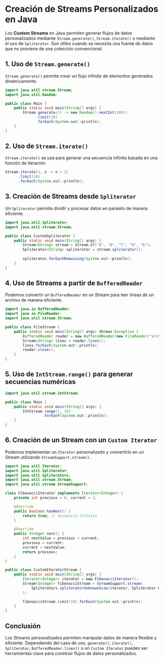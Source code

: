 # Creación de Streams Personalizados en Java

Los **Custom Streams** en Java permiten generar flujos de datos personalizados mediante `Stream.generate()`, `Stream.iterate()` o mediante el uso de `Spliterator`. Son útiles cuando se necesita una fuente de datos que no proviene de una colección convencional.

## 1. Uso de `Stream.generate()`
`Stream.generate()` permite crear un flujo infinito de elementos generados dinámicamente.

```java
import java.util.stream.Stream;
import java.util.Random;

public class Main {
    public static void main(String[] args) {
        Stream.generate(() -> new Random().nextInt(100))
              .limit(10)
              .forEach(System.out::println);
    }
}
```

## 2. Uso de `Stream.iterate()`
`Stream.iterate()` se usa para generar una secuencia infinita basada en una función de iteración.

```java
Stream.iterate(1, n -> n + 2)
      .limit(10)
      .forEach(System.out::println);
```

## 3. Creación de Streams desde `Spliterator`
Un `Spliterator` permite dividir y procesar datos en paralelo de manera eficiente.

```java
import java.util.Spliterator;
import java.util.stream.Stream;

public class CustomSpliterator {
    public static void main(String[] args) {
        Stream<String> stream = Stream.of("A", "B", "C", "D", "E");
        Spliterator<String> spliterator = stream.spliterator();
        
        spliterator.forEachRemaining(System.out::println);
    }
}
```

## 4. Uso de Streams a partir de `BufferedReader`
Podemos convertir un `BufferedReader` en un Stream para leer líneas de un archivo de manera eficiente.

```java
import java.io.BufferedReader;
import java.io.FileReader;
import java.util.stream.Stream;

public class FileStream {
    public static void main(String[] args) throws Exception {
        BufferedReader reader = new BufferedReader(new FileReader("archivo.txt"));
        Stream<String> lines = reader.lines();
        lines.forEach(System.out::println);
        reader.close();
    }
}
```

## 5. Uso de `IntStream.range()` para generar secuencias numéricas

```java
import java.util.stream.IntStream;

public class Main {
    public static void main(String[] args) {
        IntStream.range(1, 10)
                 .forEach(System.out::println);
    }
}
```

## 6. Creación de un Stream con un `Custom Iterator`
Podemos implementar un `Iterator` personalizado y convertirlo en un Stream utilizando `StreamSupport.stream()`.

```java
import java.util.Iterator;
import java.util.Spliterator;
import java.util.Spliterators;
import java.util.stream.Stream;
import java.util.stream.StreamSupport;

class FibonacciIterator implements Iterator<Integer> {
    private int previous = 0, current = 1;

    @Override
    public boolean hasNext() {
        return true; // Secuencia infinita
    }

    @Override
    public Integer next() {
        int nextValue = previous + current;
        previous = current;
        current = nextValue;
        return previous;
    }
}

public class CustomIteratorStream {
    public static void main(String[] args) {
        Iterator<Integer> iterator = new FibonacciIterator();
        Stream<Integer> fibonacciStream = StreamSupport.stream(
            Spliterators.spliteratorUnknownSize(iterator, Spliterator.ORDERED), false
        );

        fibonacciStream.limit(10).forEach(System.out::println);
    }
}
```

## Conclusión
Los Streams personalizados permiten manipular datos de manera flexible y eficiente. Dependiendo del caso de uso, `generate()`, `iterate()`, `Spliterator`, `BufferedReader.lines()` o un `Custom Iterator` pueden ser herramientas clave para construir flujos de datos personalizados.

